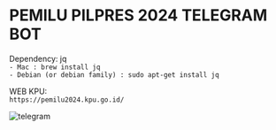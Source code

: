 # PEMILU PILPRES 2024 TELEGRAM BOT

Dependency: jq <br>
`- Mac : brew install jq` <br>
`- Debian (or debian family) : sudo apt-get install jq`<br>

WEB KPU:<br>
`https://pemilu2024.kpu.go.id/`


![telegram](https://github.com/tsulis/Pemilu-2024-Shell-Script-Telegram-Bot/assets/1165130/b4bbc02f-dd45-42c1-b0cb-4a3f7af172e7)
